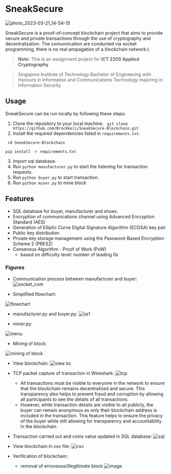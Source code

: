 #  SneakSecure

![photo_2023-03-21_14-54-15](https://user-images.githubusercontent.com/59412437/228034201-d5a43bee-b9e8-4aa2-9c0f-5acb27705e6a.jpg)


SneakSecure is a proof-of-concept blockchain project that aims to provide secure and private transactions through the use of cryptography and decentralization. The comunnication are conducted via socket programming, there is no real propagation of a blockchain network:).
> **Note:** This is an assignment project for  **ICT 2205 Applied Cryptography** 

> Singapore Institute of Technology Bachelor of Engineering with Honours in Information and Communications Technology majoring in Information Security
##  Usage

SneakSecure can be run locally by following these steps:
1.  Clone the repository to your local machine.
``` git clone https://github.com/Brockkoli/SneakSecure-Blockchain.git```
2.   Install the required dependencies listed in `requirements.txt`.

   ``` cd SneakSecure-Blockchain```

   ```pip install -r requirements.txt```
   
3.  Import sql database.
4.  Run `python manufacturer.py` to start the listening for transaction requests.
5.  Run `python buyer.py` to start transaction.
6.  Run `python miner.py` to mine block

## Features

-   SQL database for buyer, manufacturer and shoes.
-   Encryption of communications channel using Advanced Encryption Standard (AES)
-   Generation of Elliptic Curve Digital Signature Algorithm (ECDSA) key pair  
-   Public key distribution 
-   Private key storage management using the Password-Based Encryption Scheme 2 (PBES2)
-   Consensus Algorithm - Proof of Work (PoW)
      - based on difficulty level: number of leading 0s  

### Figures
- Communication process between manufacturer and buyer:
![socket_com](https://user-images.githubusercontent.com/59412437/228035697-b38e257a-2faa-42c3-bce1-ec71fdbd4783.png)

- Simplified flowchart:

![flowchart](https://user-images.githubusercontent.com/59412437/228035946-65630182-d1ee-4684-ad82-f4e7d28d1cbc.png)

- manufacturer.py and buyer.py:
![ss1](https://user-images.githubusercontent.com/59412437/228036619-4e27e326-ff8e-4855-9fba-289b84bdb27d.png)

- miner.py:

![menu](https://user-images.githubusercontent.com/59412437/228036691-a0f1abcc-cef8-4eb8-81e8-4d9570db54c0.png)

- Mining of block: 

![mining of block](https://user-images.githubusercontent.com/59412437/228036752-a9fcc56e-cd01-4e14-bbd0-2023b4ffcda3.png)

- View blockchain:
![view bc](https://user-images.githubusercontent.com/59412437/228036805-2c4e22ce-cbb9-4995-95ad-2c15a2ca02b5.png)

- TCP packet capture of transaction in Wireshark:
![tcp](https://user-images.githubusercontent.com/59412437/228037071-8bb69063-5705-4b04-a50b-93bbfd6abfe4.png)
  - All transactions must be visible to everyone in the network to ensure that the blockchain remains decentralized and secure. This transparency also helps to prevent fraud and corruption by allowing all participants to see the details of all transactions. 
  - However, while transaction details are visible to all publicly, the buyer can remain anonymous as only their blockchain address is included in the transaction. This feature helps to ensure the privacy of the buyer while still allowing for transparency and accountability in the blockchain.

- Transaction carried out and coins value updated in SQL database:
![sql](https://user-images.githubusercontent.com/59412437/228037381-f92f88f1-b12d-442e-861c-324cf2ceba4a.png) 

- View blockchain in csv file:
![csv](https://user-images.githubusercontent.com/59412437/228042530-592a57b4-a955-4a94-bb85-3659e9affafd.png)

- Verification of blockchain:
   - removal of erroneous/illegitimate block
![image](https://user-images.githubusercontent.com/59412437/228244369-67f8eb46-e9c1-40d7-9c79-6a325a4bab9e.png)


